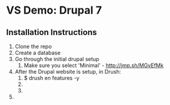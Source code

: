 
# VS Demo: Drupal 7

## Installation Instructions
1. Clone the repo
2. Create a database
3. Go through the initial drupal setup 
	1. Make sure you select 'Minimal' - http://jmp.sh/MGvEfMk
4. After the Drupal website is setup, in Drush:
	1. $ drush en features -y
	2.
	3. 
5. 